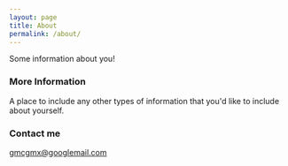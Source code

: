 ```yaml
---
layout: page
title: About
permalink: /about/
---
```


Some information about you!

### More Information

A place to include any other types of information that you'd like to include about yourself.

### Contact me

[gmcgmx@googlemail.com](mailto:gmcgmx@googlemail.com)



